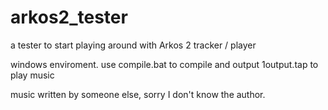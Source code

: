# arkos2_tester

a tester to start playing around with Arkos 2 tracker / player

windows enviroment.  use compile.bat to compile and output 1output.tap to play music

music written by someone else, sorry I don't know the author.
